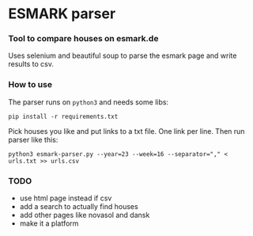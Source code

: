 # ESMARK parser

### Tool to compare houses on esmark.de

Uses selenium and beautiful soup to parse the esmark page and write results to csv.

### How to use

The parser runs on `python3` and needs some libs:

```shell
pip install -r requirements.txt
```

Pick houses you like and put links to a txt file. One link per line.
Then run parser like this:

```shell
python3 esmark-parser.py --year=23 --week=16 --separator="," < urls.txt >> urls.csv
```

### TODO

- use html page instead if csv
- add a search to actually find houses
- add other pages like novasol and dansk
- make it a platform
